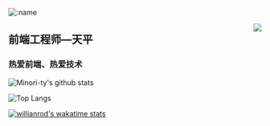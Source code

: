 ![:name](https://count.getloli.com/@:Minori-ty?theme=moebooru)

<img align="right" src="https://count.getloli.com/get/@:sanqi377?theme=moebooru">

## 前端工程师—天平

### 热爱前端、热爱技术

![Minori-ty's github stats](https://github-readme-stats.vercel.app/api?username=Minori-ty&show_icons=true&theme=vue)

![Top Langs](https://github-readme-stats.vercel.app/api/top-langs/?username=Minori-ty)

[![willianrod's wakatime stats](https://github-readme-stats.vercel.app/api/wakatime?username=Minori-ty)](https://github.com/anuraghazra/github-readme-stats)
